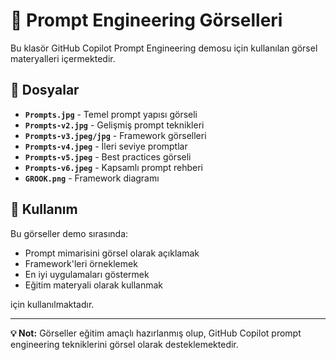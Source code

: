 # 📸 Prompt Engineering Görselleri

Bu klasör GitHub Copilot Prompt Engineering demosu için kullanılan görsel materyalleri içermektedir.

## 📁 Dosyalar

- **`Prompts.jpg`** - Temel prompt yapısı görseli
- **`Prompts-v2.jpg`** - Gelişmiş prompt teknikleri
- **`Prompts-v3.jpeg/jpg`** - Framework görselleri
- **`Prompts-v4.jpeg`** - İleri seviye promptlar
- **`Prompts-v5.jpeg`** - Best practices görseli
- **`Prompts-v6.jpeg`** - Kapsamlı prompt rehberi
- **`GROOK.png`** - Framework diagramı

## 🎯 Kullanım

Bu görseller demo sırasında:
- Prompt mimarisini görsel olarak açıklamak
- Framework'leri örneklemek
- En iyi uygulamaları göstermek
- Eğitim materyali olarak kullanmak

için kullanılmaktadır.

---

**💡 Not:** Görseller eğitim amaçlı hazırlanmış olup, GitHub Copilot prompt engineering tekniklerini görsel olarak desteklemektedir.
